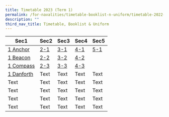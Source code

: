 ```yaml
---
title: Timetable 2023 (Term 1)
permalink: /for-navalities/timetable-booklist-n-uniform/timetable-2022-term-3/
description: ""
third_nav_title: Timetable, Booklist & Uniform
---
```

| Sec1 | Sec2 | Sec3 | Sec4 | Sec5 |
| -------- | -------- | -------- | -------- | -------- |
| [1 Anchor](/files/TT/1%20Anchor.pdf) | [2-1](/files/TT/2-1.pdf)    | [3-1](/files/TT/3-1.pdf)   | [4-1](/files/TT/4-1.pdf)     | [5-1](/files/TT/5-1.pdf)     |
| [1 Beacon](/files/TT/1%20Beacon.pdf) | [2-2](/files/TT/2-2.pdf)    | [3-2](/files/TT/3-2.pdf)     | [4-2](/files/TT/4-2.pdf)     |     |
| [1 Compass](/files/TT/1%20Compass.pdf)  | [2-3](/files/TT/2-3.pdf)    | [3-3](/files/TT/3-3.pdf)    | [4-3](/files/TT/4-3.pdf)     |      |
| [1 Danforth](/files/TT/1%20Danforth.pdf)     | Text     | Text     | Text     | Text     |
| Text     | Text     | Text     | Text     | Text     |
| Text     | Text     | Text     | Text     | Text     |
| Text     | Text     | Text     | Text     | Text     |
| Text     | Text     | Text     | Text     | Text     |